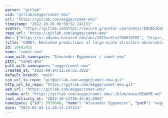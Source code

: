 ```yaml
---
parser: "gitlab"
uid: "gitlab/aegge/comet-emu"
url: "https://gitlab.com/aegge/comet-emu"
timestamp: "2022-10-30 00:50:52.742151"
avatar: "https://gitlab.comhttps://secure.gravatar.com/avatar/b8d653bdd242bb4be14430a4f1bdf4ae?s=80&d=identicon"
repo_url: "https://gitlab.com/aegge/comet-emu"
doi: ["https://ui.adsabs.harvard.edu/abs/2022arXiv220801070E", "https://ui.adsabs.harvard.edu/abs/2022ascl.soft10007E/abstract"]
title: "COMET: Emulated predictions of large-scale structure observables"
id: 29602455
name: "comet-emu"
name_with_namespace: "Alexander Eggemeier / comet-emu"
path: "comet-emu"
path_with_namespace: "aegge/comet-emu"
created_at: "2021-09-14T11:56:55.383Z"
default_branch: "main"
ssh_url_to_repo: "git@gitlab.com:aegge/comet-emu.git"
http_url_to_repo: "https://gitlab.com/aegge/comet-emu.git"
web_url: "https://gitlab.com/aegge/comet-emu"
readme_url: "https://gitlab.com/aegge/comet-emu/-/blob/main/README.md"
last_activity_at: "2022-10-12T16:45:01.696Z"
namespace: {"id": 5939040, "name": "Alexander Eggemeier", "path": "aegge", "kind": "user", "full_path": "aegge", "parent_id": null, "avatar_url": "https://secure.gravatar.com/avatar/b8d653bdd242bb4be14430a4f1bdf4ae?s=80&d=identicon", "web_url": "https://gitlab.com/aegge"}
date: "2023-02-04 14:20:13.137314"
---
```

